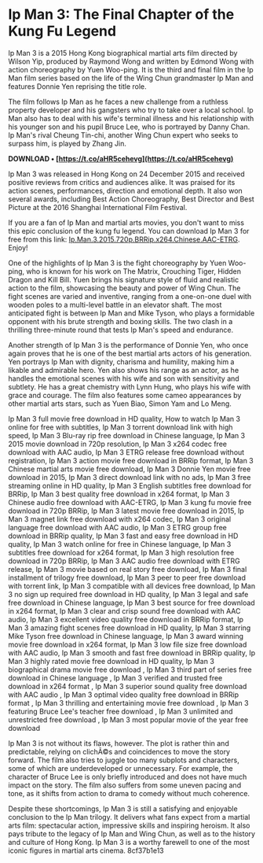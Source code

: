 # Ip Man 3: The Final Chapter of the Kung Fu Legend
 
Ip Man 3 is a 2015 Hong Kong biographical martial arts film directed by Wilson Yip, produced by Raymond Wong and written by Edmond Wong with action choreography by Yuen Woo-ping. It is the third and final film in the Ip Man film series based on the life of the Wing Chun grandmaster Ip Man and features Donnie Yen reprising the title role.
 
The film follows Ip Man as he faces a new challenge from a ruthless property developer and his gangsters who try to take over a local school. Ip Man also has to deal with his wife's terminal illness and his relationship with his younger son and his pupil Bruce Lee, who is portrayed by Danny Chan. Ip Man's rival Cheung Tin-chi, another Wing Chun expert who seeks to surpass him, is played by Zhang Jin.
 
**DOWNLOAD • [https://t.co/aHR5cehevg](https://t.co/aHR5cehevg)**


 
Ip Man 3 was released in Hong Kong on 24 December 2015 and received positive reviews from critics and audiences alike. It was praised for its action scenes, performances, direction and emotional depth. It also won several awards, including Best Action Choreography, Best Director and Best Picture at the 2016 Shanghai International Film Festival.
 
If you are a fan of Ip Man and martial arts movies, you don't want to miss this epic conclusion of the kung fu legend. You can download Ip Man 3 for free from this link: [Ip.Man.3.2015.720p.BRRip.x264.Chinese.AAC-ETRG](https://www.example.com/download/ip-man-3-2015-720p-brrip-x264-chinese-aac-etrg). Enjoy!
  
One of the highlights of Ip Man 3 is the fight choreography by Yuen Woo-ping, who is known for his work on The Matrix, Crouching Tiger, Hidden Dragon and Kill Bill. Yuen brings his signature style of fluid and realistic action to the film, showcasing the beauty and power of Wing Chun. The fight scenes are varied and inventive, ranging from a one-on-one duel with wooden poles to a multi-level battle in an elevator shaft. The most anticipated fight is between Ip Man and Mike Tyson, who plays a formidable opponent with his brute strength and boxing skills. The two clash in a thrilling three-minute round that tests Ip Man's speed and endurance.
 
Another strength of Ip Man 3 is the performance of Donnie Yen, who once again proves that he is one of the best martial arts actors of his generation. Yen portrays Ip Man with dignity, charisma and humility, making him a likable and admirable hero. Yen also shows his range as an actor, as he handles the emotional scenes with his wife and son with sensitivity and subtlety. He has a great chemistry with Lynn Hung, who plays his wife with grace and courage. The film also features some cameo appearances by other martial arts stars, such as Yuen Biao, Simon Yam and Lo Meng.
 
Ip Man 3 full movie free download in HD quality,  How to watch Ip Man 3 online for free with subtitles,  Ip Man 3 torrent download link with high speed,  Ip Man 3 Blu-ray rip free download in Chinese language,  Ip Man 3 2015 movie download in 720p resolution,  Ip Man 3 x264 codec free download with AAC audio,  Ip Man 3 ETRG release free download without registration,  Ip Man 3 action movie free download in BRRip format,  Ip Man 3 Chinese martial arts movie free download,  Ip Man 3 Donnie Yen movie free download in 2015,  Ip Man 3 direct download link with no ads,  Ip Man 3 free streaming online in HD quality,  Ip Man 3 English subtitles free download for BRRip,  Ip Man 3 best quality free download in x264 format,  Ip Man 3 Chinese audio free download with AAC-ETRG,  Ip Man 3 kung fu movie free download in 720p BRRip,  Ip Man 3 latest movie free download in 2015,  Ip Man 3 magnet link free download with x264 codec,  Ip Man 3 original language free download with AAC audio,  Ip Man 3 ETRG group free download in BRRip quality,  Ip Man 3 fast and easy free download in HD quality,  Ip Man 3 watch online for free in Chinese language,  Ip Man 3 subtitles free download for x264 format,  Ip Man 3 high resolution free download in 720p BRRip,  Ip Man 3 AAC audio free download with ETRG release,  Ip Man 3 movie based on real story free download,  Ip Man 3 final installment of trilogy free download,  Ip Man 3 peer to peer free download with torrent link,  Ip Man 3 compatible with all devices free download,  Ip Man 3 no sign up required free download in HD quality,  Ip Man 3 legal and safe free download in Chinese language,  Ip Man 3 best source for free download in x264 format,  Ip Man 3 clear and crisp sound free download with AAC audio,  Ip Man 3 excellent video quality free download in BRRip format,  Ip Man 3 amazing fight scenes free download in HD quality,  Ip Man 3 starring Mike Tyson free download in Chinese language,  Ip Man 3 award winning movie free download in x264 format,  Ip Man 3 low file size free download with AAC audio,  Ip Man 3 smooth and fast free download in BRRip quality,  Ip Man 3 highly rated movie free download in HD quality,  Ip Man 3 biographical drama movie free download ,  Ip Man 3 third part of series free download in Chinese language ,  Ip Man 3 verified and trusted free download in x264 format ,  Ip Man 3 superior sound quality free download with AAC audio ,  Ip Man 3 optimal video quality free download in BRRip format ,  Ip Man 3 thrilling and entertaining movie free download ,  Ip Man 3 featuring Bruce Lee's teacher free download ,  Ip Man 3 unlimited and unrestricted free download ,  Ip Man 3 most popular movie of the year free download
 
Ip Man 3 is not without its flaws, however. The plot is rather thin and predictable, relying on clichÃ©s and coincidences to move the story forward. The film also tries to juggle too many subplots and characters, some of which are underdeveloped or unnecessary. For example, the character of Bruce Lee is only briefly introduced and does not have much impact on the story. The film also suffers from some uneven pacing and tone, as it shifts from action to drama to comedy without much coherence.
 
Despite these shortcomings, Ip Man 3 is still a satisfying and enjoyable conclusion to the Ip Man trilogy. It delivers what fans expect from a martial arts film: spectacular action, impressive skills and inspiring heroism. It also pays tribute to the legacy of Ip Man and Wing Chun, as well as to the history and culture of Hong Kong. Ip Man 3 is a worthy farewell to one of the most iconic figures in martial arts cinema.
 8cf37b1e13
 
